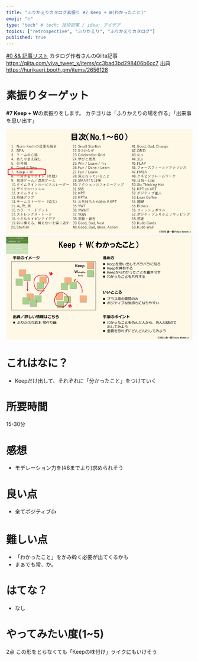 ```yaml
---
title: "ふりかえりカタログ素振り #7 Keep + W(わかったこと)"
emoji: "🔥"
type: "tech" # tech: 技術記事 / idea: アイデア
topics: ["retrospective", "ふりかえり", "ふりかえりカタログ"]
published: true
---
```


[#0 && 記事リスト](/datsuns/articles/retrospective-su-bu-ri-0.md)
カタログ作者さんのQiita記事
https://qiita.com/viva_tweet_x/items/cc3bad3bd298406b6cc7
出典
https://hurikaeri.booth.pm/items/2656128

# 素振りターゲット

**\#7 Keep + W**の素振りをします。
カテゴリは「ふりかえりの場を作る」「出来事を思い出す」

![target](/images/retrospective-su-bu-ri/7-target.png)
![pattern](/images/retrospective-su-bu-ri/7-pattern.png)

# これはなに？

* Keepだけ出して、それぞれに「分かったこと」をつけていく

# 所要時間

15-30分

# 感想

* モデレーション力を(#6までより)求められそう

# 良い点

* 全てポジティブ👍

# 難しい点

* 「わかったこと」をかみ砕く必要が出てくるかも
* まぁでも常、か。

# はてな？

* なし

# やってみたい度(1~5)

2点
この形をとらなくても「Keepの味付け」ライクにもいけそう
